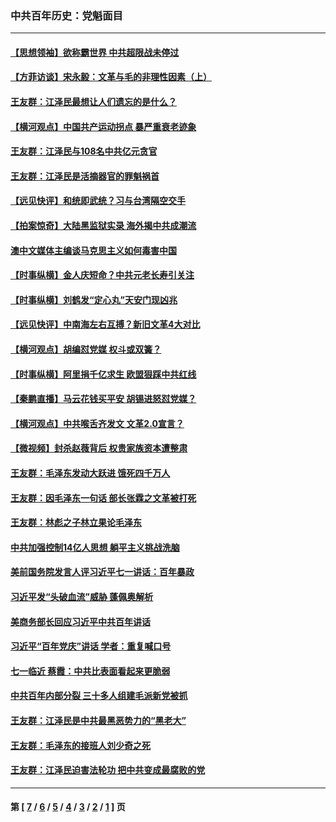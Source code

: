 ### 中共百年历史：党魁面目
---
#### [【思想领袖】欲称霸世界 中共超限战未停过](../../pages/nf1176107/n13745142.md?11140430) 
#### [【方菲访谈】宋永毅：文革与毛的非理性因素（上）](../../pages/nf1176107/n13469956.md?11140430) 
#### [王友群：江泽民最想让人们遗忘的是什么？](../../pages/nf1176107/n13408949.md?11140430) 
#### [【横河观点】中国共产运动拐点 暴严重衰老迹象](../../pages/nf1176107/n13388333.md?11140430) 
#### [王友群：江泽民与108名中共亿元贪官](../../pages/nf1176107/n13352358.md?11140430) 
#### [王友群：江泽民是活摘器官的罪魁祸首](../../pages/nf1176107/n13336903.md?11140430) 
#### [【远见快评】和统即武统？习与台湾隔空交手](../../pages/nf1176107/n13297739.md?11140430) 
#### [【拍案惊奇】大陆黑监狱实录 海外揭中共成潮流](../../pages/nf1176107/n13288853.md?11140430) 
#### [澳中文媒体主编谈马克思主义如何毒害中国](../../pages/nf1176107/n13257387.md?11140430) 
#### [【时事纵横】金人庆短命？中共元老长寿引关注](../../pages/nf1176107/n13217934.md?11140430) 
#### [【时事纵横】刘鹤发“定心丸”天安门现凶兆](../../pages/nf1176107/n13215416.md?11140430) 
#### [【远见快评】中南海左右互搏？新旧文革4大对比](../../pages/nf1176107/n13214745.md?11140430) 
#### [【横河观点】胡编怼党媒 权斗或双簧？](../../pages/nf1176107/n13210864.md?11140430) 
#### [【时事纵横】阿里捐千亿求生 欧盟狠踩中共红线](../../pages/nf1176107/n13206431.md?11140430) 
#### [【秦鹏直播】马云花钱买平安 胡锡进怒怼党媒？](../../pages/nf1176107/n13206392.md?11140430) 
#### [【横河观点】中共喉舌齐发文 文革2.0宣言？](../../pages/nf1176107/n13201248.md?11140430) 
#### [【微视频】封杀赵薇背后 权贵家族资本遭整肃](../../pages/nf1176107/n13197798.md?11140430) 
#### [王友群：毛泽东发动大跃进 饿死四千万人](../../pages/nf1176107/n13177158.md?11140430) 
#### [王友群：因毛泽东一句话 部长张霖之文革被打死](../../pages/nf1176107/n13161711.md?11140430) 
#### [王友群：林彪之子林立果论毛泽东](../../pages/nf1176107/n13128622.md?11140430) 
#### [中共加强控制14亿人思想 躺平主义挑战洗脑](../../pages/nf1176107/n13094299.md?11140430) 
#### [美前国务院发言人评习近平七一讲话：百年暴政](../../pages/nf1176107/n13066986.md?11140430) 
#### [习近平发“头破血流”威胁 蓬佩奥解析](../../pages/nf1176107/n13063604.md?11140430) 
#### [美商务部长回应习近平中共百年讲话](../../pages/nf1176107/n13062903.md?11140430) 
#### [习近平“百年党庆”讲话 学者：重复喊口号](../../pages/nf1176107/n13061411.md?11140430) 
#### [七一临近 蔡霞：中共比表面看起来更脆弱](../../pages/nf1176107/n13056418.md?11140430) 
#### [中共百年内部分裂 三十多人组建毛派新党被抓](../../pages/nf1176107/n13044023.md?11140430) 
#### [王友群：江泽民是中共最黑恶势力的“黑老大”](../../pages/nf1176107/n13022180.md?11140430) 
#### [王友群：毛泽东的接班人刘少奇之死](../../pages/nf1176107/n12991772.md?11140430) 
#### [王友群：江泽民迫害法轮功 把中共变成最腐败的党](../../pages/nf1176107/n12947347.md?11140430) 

---
#### 第 [ [7](./7.md?11140430) / [6](./6.md?11140430) / [5](./5.md?11140430) / [4](./4.md?11140430) / [3](./3.md?11140430) / [2](./2.md?11140430) / [1](./1.md?11140430) ] 页
